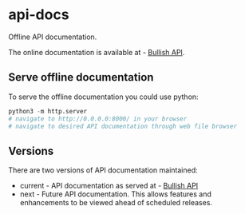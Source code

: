 # api-docs

Offline API documentation. 

The online documentation is available at - [Bullish API](https://api.exchange.bullish.com/docs/api/rest).

## Serve offline documentation

To serve the offline documentation you could use python:

```python
python3 -m http.server
# navigate to http://0.0.0.0:8000/ in your browser
# navigate to desired API documentation through web file browser
```

## Versions

There are two versions of API documentation maintained:
- current - API documentation as served at - [Bullish API](https://api.exchange.bullish.com/docs/api/rest)
- next - Future API documentation. This allows features and enhancements to be viewed ahead of scheduled releases.